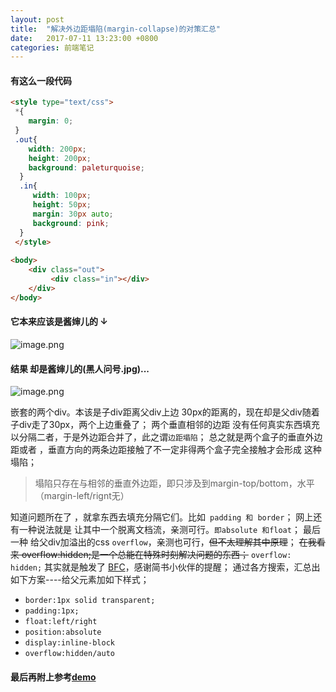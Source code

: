 ```yaml
---
layout: post
title:  "解决外边距塌陷(margin-collapse)的对策汇总"
date:   2017-07-11 13:23:00 +0800
categories: 前端笔记
---
```


#### 有这么一段代码
```html
<style type="text/css">
 *{
    margin: 0;
 }   
 .out{
    width: 200px;
    height: 200px;
    background: paleturquoise;
  }
  .in{
     width: 100px;
     height: 50px;
     margin: 30px auto;
     background: pink;
  }
 </style>
     
<body>
    <div class="out">
         <div class="in"></div>
    </div>
</body>
```
#### 它本来应该是酱婶儿的 ↓
![image.png](https://upload-images.jianshu.io/upload_images/3981371-b4ae38100c8ba81d.png?imageMogr2/auto-orient/strip%7CimageView2/2/w/1240)

#### 结果 却是酱婶儿的(黑人问号.jpg)...  
![image.png](https://upload-images.jianshu.io/upload_images/3981371-aed3527336abc8b2.png?imageMogr2/auto-orient/strip%7CimageView2/2/w/1240)

嵌套的两个div。本该是子div距离父div上边 30px的距离的，现在却是父div随着子div走了30px，两个上边重叠了；
两个垂直相邻的边距  没有任何真实东西填充以分隔二者，于是外边距合并了，此之谓`边距塌陷`；
总之就是两个盒子的垂直外边距或者 ，垂直方向的两条边距接触了不一定非得两个盒子完全接触才会形成 这种塌陷；
> 塌陷只存在与相邻的垂直外边距，即只涉及到margin-top/bottom，水平（margin-left/rignt无）<br>

知道问题所在了 ，就拿东西去填充分隔它们。比如` padding 和 border`；
网上还有一种说法就是 让其中一个脱离文档流，亲测可行。`即absolute 和float`；
最后一种 给父div加溢出的css  `overflow`，亲测也可行，~~但不太理解其中原理~~；
~~在我看来 overflow:hidden;是一个总能在特殊时刻解决问题的东西；~~
`overflow: hidden;` 其实就是触发了 [BFC](https://www.jianshu.com/p/040546c79025)，感谢简书小伙伴的提醒；
通过各方搜索，汇总出如下方案----给父元素加如下样式；

+ `border:1px solid transparent;`
+ `padding:1px;`
+ `float:left/right`
+ `position:absolute`
+ `display:inline-block`
+ `overflow:hidden/auto`

#### 最后再附上参考[demo](https://jsfiddle.net/JaimeCheng/9tq0m7py/)









